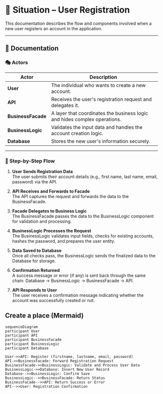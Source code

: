 # 👤 Situation – User Registration

This documentation describes the flow and components involved when a new user registers an account in the application.

---

## 📘 Documentation

### 🎭 Actors

| Actor             | Description                                                                 |
|-------------------|-----------------------------------------------------------------------------|
| **User**          | The individual who wants to create a new account.                           |
| **API**           | Receives the user's registration request and delegates it.                  |
| **BusinessFacade**| A layer that coordinates the business logic and hides complex operations.   |
| **BusinessLogic** | Validates the input data and handles the account creation logic.            |
| **Database**      | Stores the new user's information securely.                                 |

---

### 🔄 Step-by-Step Flow

1. **User Sends Registration Data**  
   The user submits their account details (e.g., first name, last name, email, password) via the API.

2. **API Receives and Forwards to Facade**  
   The API captures the request and forwards the data to the BusinessFacade.

3. **Facade Delegates to Business Logic**  
   The BusinessFacade passes the data to the BusinessLogic component for validation and processing.

4. **BusinessLogic Processes the Request**  
   The BusinessLogic validates input fields, checks for existing accounts, hashes the password, and prepares the user entity.

5. **Data Saved to Database**  
   Once all checks pass, the BusinessLogic sends the finalized data to the Database for storage.

6. **Confirmation Returned**  
   A success message or error (if any) is sent back through the same chain: Database → BusinessLogic → BusinessFacade → API.

7. **API Responds to User**  
   The user receives a confirmation message indicating whether the account was successfully created or not.

## Create a place (Mermaid)

```mermaid
sequenceDiagram
participant User
participant API
participant BusinessFacade
participant BusinessLogic
participant Database

User->>API: Register (firstname, lastname, email, password)
API->>BusinessFacade: Forward Registration Request
BusinessFacade->>BusinessLogic: Validate and Process User Data
BusinessLogic->>Database: Insert New User Record
Database-->>BusinessLogic: Confirm Save
BusinessLogic-->>BusinessFacade: Return Status
BusinessFacade-->>API: Return Success or Error
API-->>User: Registration Confirmation
